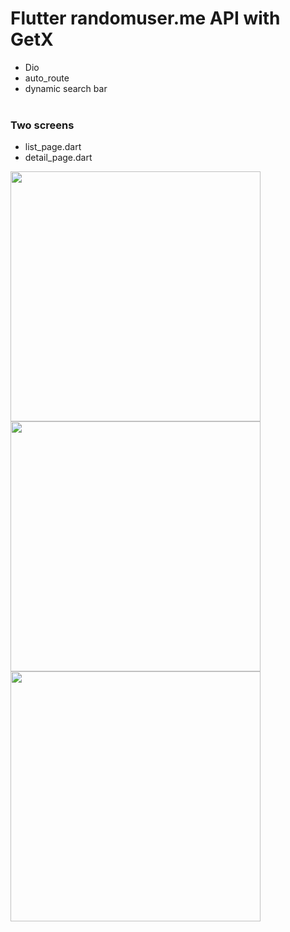 # Flutter randomuser.me API with GetX
- Dio
- auto_route
- dynamic search bar <br> <br>
### Two screens
- list_page.dart
- detail_page.dart

<img src="https://user-images.githubusercontent.com/120099096/234484633-023331c9-1cf3-46b2-86f0-aa5a04652533.png"  width="400">
<img src="https://user-images.githubusercontent.com/120099096/234484653-fd4725ef-8707-4118-942d-f33f44005773.png"  width="400">
<img src="https://user-images.githubusercontent.com/120099096/234484671-3fbf10de-4f56-4f30-96c7-c63677087e42.png"  width="400">

